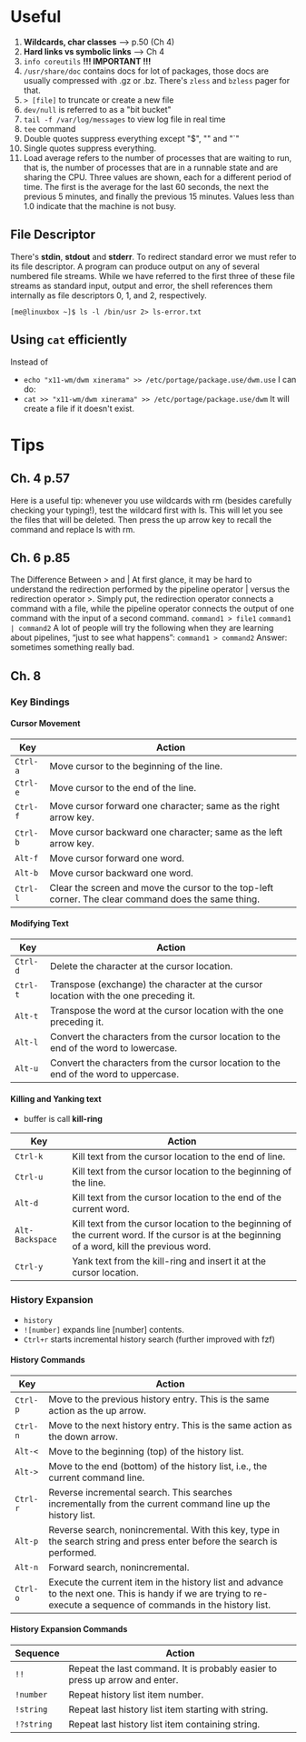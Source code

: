 # Useful
1. **Wildcards, char classes** --> p.50 (Ch 4)
2. **Hard links vs symbolic links** --> Ch 4
3. `info coreutils` **!!! IMPORTANT !!!**
4. `/usr/share/doc` contains docs for lot of packages, those docs are usually compressed with .gz or .bz. There's `zless` and `bzless` pager for that.
5. `> [file]` to truncate or create a new file
6. `dev/null` is referred to as a "bit bucket"
7. `tail -f /var/log/messages` to view log file in real time 
8. `tee` command
9.  Double quotes suppress everything except "$", "\" and "`" 
10. Single quotes suppress everything.
11. Load average refers to the number of processes
    that are waiting to run, that is, the number of
    processes that are in a runnable state and are
    sharing the CPU. Three values are shown, each
    for a different period of time. The first is the
    average for the last 60 seconds, the next the
    previous 5 minutes, and finally the previous 15
    minutes. Values less than 1.0 indicate that the
    machine is not busy.

## File Descriptor
There's **stdin**, **stdout** and **stderr**. To redirect standard error we must refer to its
file descriptor. A program can produce output on any of several numbered file streams.
While we have referred to the first three of these file streams as standard input, output 
and error, the shell references them internally as file descriptors 0, 1, and 2, respectively.

```
[me@linuxbox ~]$ ls -l /bin/usr 2> ls-error.txt
```

## Using `cat` efficiently
Instead of
- `echo "x11-wm/dwm xinerama" >> /etc/portage/package.use/dwm.use`
I can do:
- `cat >> "x11-wm/dwm xinerama" >> /etc/portage/package.use/dwm`
It will create a file if it doesn't exist.

# Tips
## Ch. 4 p.57
Here is a useful tip: whenever you use wildcards with rm (besides carefully
checking your typing!), test the wildcard first with ls. This will let you see the
files that will be deleted. Then press the up arrow key to recall the command and
replace ls with rm.

## Ch. 6 p.85
The Difference Between > and |
At first glance, it may be hard to understand the redirection performed by the
pipeline operator | versus the redirection operator >. Simply put, the redirection
operator connects a command with a file, while the pipeline operator connects the
output of one command with the input of a second command.
`command1 > file1`
`command1 | command2`
A lot of people will try the following when they are learning about pipelines, “just
to see what happens”:
`command1 > command2`
Answer: sometimes something really bad.

## Ch. 8

### Key Bindings
#### Cursor Movement
| Key      | Action                                                                                               |
|----------|------------------------------------------------------------------------------------------------------|
|`Ctrl-a`  | Move cursor to the beginning of the line.|
|`Ctrl-e`  | Move cursor to the end of the line.|
|`Ctrl-f`  | Move cursor forward one character; same as the right arrow key.|
|`Ctrl-b`  | Move cursor backward one character; same as the left arrow key.|
|`Alt-f`   | Move cursor forward one word.|
|`Alt-b`   | Move cursor backward one word.|
|`Ctrl-l`  | Clear the screen and move the cursor to the top-left corner. The clear command does the same thing.|

#### Modifying Text
| Key      | Action                                                                                               |
|----------|------------------------------------------------------------------------------------------------------|
|`Ctrl-d`  | Delete the character at the cursor location.|
|`Ctrl-t`  | Transpose (exchange) the character at the cursor location with the one preceding it.|
|`Alt-t`   | Transpose the word at the cursor location with the one preceding it.|
|`Alt-l`   | Convert the characters from the cursor location to the end of the word to lowercase.|
|`Alt-u`   | Convert the characters from the cursor location to the end of the word to uppercase.|

#### Killing and Yanking text
* buffer is call **kill-ring**

| Key      | Action                                                                                               |
|----------|------------------------------------------------------------------------------------------------------|
|`Ctrl-k`  |     Kill text from the cursor location to the end of line.|
|`Ctrl-u`  |     Kill text from the cursor location to the beginning of the line.|
|`Alt-d`   |     Kill text from the cursor location to the end of the current word.|
|`Alt-Backspace`| Kill text from the cursor location to the beginning of the current word. If the cursor is at the beginning of a word, kill the previous word.|
|`Ctrl-y`  |     Yank text from the kill-ring and insert it at the cursor location.|

### History Expansion
- `history`
- `![number]` expands line [number] contents.
- `Ctrl+r` starts incremental history search (further improved with fzf)
#### History Commands
| Key      | Action                                                                                               |
|----------|------------------------------------------------------------------------------------------------------|
|`Ctrl-p`   | Move to the previous history entry. This is the same action as the up arrow.|
|`Ctrl-n`   | Move to the next history entry. This is the same action as the down arrow. |
|`Alt-<`    | Move to the beginning (top) of the history list.|
|`Alt->`    | Move to the end (bottom) of the history list, i.e., the current command line. |
|`Ctrl-r`   | Reverse incremental search. This searches incrementally from the current command line up the history list.|
|`Alt-p`    | Reverse search, nonincremental. With this key, type in the search string and press enter before the search is performed. |
|`Alt-n`    | Forward search, nonincremental. |
|`Ctrl-o`   | Execute the current item in the history list and advance to the next one. This is handy if we are trying to re-execute a sequence of commands in the history list. |

#### History Expansion Commands
| Sequence  | Action |
|-----------|--------|
|`!!`       | Repeat the last command. It is probably easier to press up arrow and enter.|
|`!number`  | Repeat history list item number.|
|`!string`  | Repeat last history list item starting with string.|
|`!?string` | Repeat last history list item containing string.|
